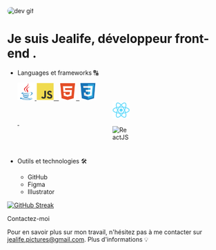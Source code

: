 
<img src='https://i.giphy.com/media/v1.Y2lkPTc5MGI3NjExeTBoc2hhc2JkbHRoaWczMGRwbWJsNGI4ZHhrYmU2MDFjbDJ5bXMzMCZlcD12MV9pbnRlcm5hbF9naWZfYnlfaWQmY3Q9Zw/25Itcrcuwkyq3ohubJ/giphy.gif' alt="dev gif" style="width: 300px; border-radius: 34px;">
<h1 style="font-weight=800;">
Je suis Jealife, développeur front-end .
</h1>

* Languages et frameworks 🔠

   <a href="https://www.java.com" target="_blank" rel="noreferrer"> <img src="https://raw.githubusercontent.com/devicons/devicon/master/icons/java/java-original.svg" alt="java" width="40" height="40"/> </a> <a href="https://developer.mozilla.org/en-US/docs/Web/JavaScript" target="_blank" rel="noreferrer"> <img src="https://raw.githubusercontent.com/devicons/devicon/master/icons/javascript/javascript-original.svg" alt="javascript" width="40" height="40"/>
   &nbsp; <img  src="https://raw.githubusercontent.com/devicons/devicon/1119b9f84c0290e0f0b38982099a2bd027a48bf1/icons/html5/html5-plain.svg" alt="HTML5" width="40" height="40"/> &nbsp;<img  src="https://raw.githubusercontent.com/devicons/devicon/1119b9f84c0290e0f0b38982099a2bd027a48bf1/icons/css3/css3-original.svg" alt="CSS3" width="40" height="40"/>
  <img  src="https://raw.githubusercontent.com/devicons/devicon/1119b9f84c0290e0f0b38982099a2bd027a48bf1/icons/react/react-original.svg" alt="ReactJS" width="40" height="40" style="margin:0 auto; display:block;"/> &nbsp; </a>
  <img  src="https://static-00.iconduck.com/assets.00/nextjs-icon-512x309-yynfidez.png" alt="ReactJS" width="40" height="40" style="margin:0 auto; display:block;"/> &nbsp; </a>
* Outils et technologies 🛠️
    * GitHub 
    * Figma 
    * Illustrator 

[![GitHub Streak](https://github-readme-streak-stats.herokuapp.com?user=jealife&theme=dark&hide_border=true&locale=fr&mode=weekly)](https://git.io/streak-stats)

Contactez-moi

Pour en savoir plus sur mon travail, n'hésitez pas à me contacter sur jealife.pictures@gmail.com.
Plus d'informations 💡


